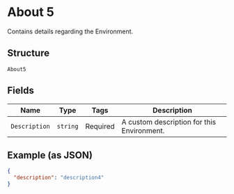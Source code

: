 
# About 5

Contains details regarding the Environment.

## Structure

`About5`

## Fields

| Name | Type | Tags | Description |
|  --- | --- | --- | --- |
| `Description` | `string` | Required | A custom description for this Environment. |

## Example (as JSON)

```json
{
  "description": "description4"
}
```

